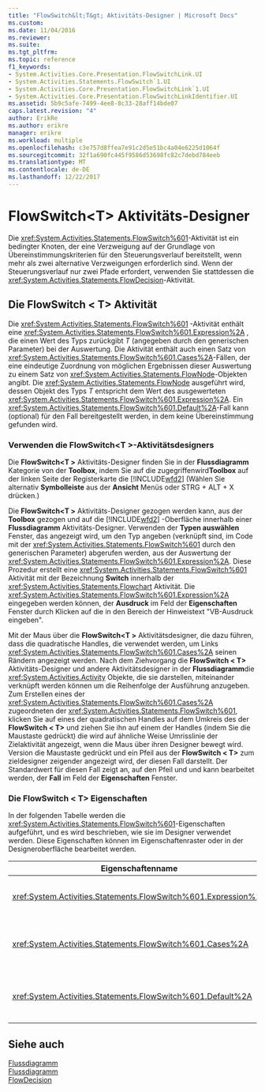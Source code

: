 ```yaml
---
title: "FlowSwitch&lt;T&gt; Aktivitäts-Designer | Microsoft Docs"
ms.custom: 
ms.date: 11/04/2016
ms.reviewer: 
ms.suite: 
ms.tgt_pltfrm: 
ms.topic: reference
f1_keywords:
- System.Activities.Core.Presentation.FlowSwitchLink.UI
- System.Activities.Statements.FlowSwitch`1.UI
- System.Activities.Core.Presentation.FlowSwitchLink`1.UI
- System.Activities.Core.Presentation.FlowSwitchLinkIdentifier.UI
ms.assetid: 5b9c5afe-7499-4ee8-8c33-28aff14bde07
caps.latest.revision: "4"
author: ErikRe
ms.author: erikre
manager: erikre
ms.workload: multiple
ms.openlocfilehash: c3e757d8ffea7e91c2d5e51bc4a04e6225d1064f
ms.sourcegitcommit: 32f1a690fc445f9586d53698fc82c7debd784eeb
ms.translationtype: MT
ms.contentlocale: de-DE
ms.lasthandoff: 12/22/2017
---
```

# <a name="flowswitchlttgt-activity-designer"></a>FlowSwitch&lt;T&gt; Aktivitäts-Designer
Die <xref:System.Activities.Statements.FlowSwitch%601>-Aktivität ist ein bedingter Knoten, der eine Verzweigung auf der Grundlage von Übereinstimmungskriterien für den Steuerungsverlauf bereitstellt, wenn mehr als zwei alternative Verzweigungen erforderlich sind. Wenn der Steuerungsverlauf nur zwei Pfade erfordert, verwenden Sie stattdessen die <xref:System.Activities.Statements.FlowDecision>-Aktivität.  
  
## <a name="the-flowswitcht-activity"></a>Die FlowSwitch < T\> Aktivität  
 Die <xref:System.Activities.Statements.FlowSwitch%601> -Aktivität enthält eine <xref:System.Activities.Statements.FlowSwitch%601.Expression%2A> , die einen Wert des Typs zurückgibt *T* (angegeben durch den generischen Parameter) bei der Auswertung. Die Aktivität enthält auch einen Satz von <xref:System.Activities.Statements.FlowSwitch%601.Cases%2A>-Fällen, der eine eindeutige Zuordnung von möglichen Ergebnissen dieser Auswertung zu einem Satz von <xref:System.Activities.Statements.FlowNode>-Objekten angibt. Die <xref:System.Activities.Statements.FlowNode> ausgeführt wird, dessen Objekt des Typs *T* entspricht dem Wert des ausgewerteten <xref:System.Activities.Statements.FlowSwitch%601.Expression%2A>. Ein <xref:System.Activities.Statements.FlowSwitch%601.Default%2A>-Fall kann (optional) für den Fall bereitgestellt werden, in dem keine Übereinstimmung gefunden wird.  
  
### <a name="using-the-flowswitcht-activity-designer"></a>Verwenden die FlowSwitch\<T >-Aktivitätsdesigners  
 Die **FlowSwitch\<T >** Aktivitäts-Designer finden Sie in der **Flussdiagramm** Kategorie von der **Toolbox**, indem Sie auf die zugegriffenwird**Toolbox** auf der linken Seite der Registerkarte die [!INCLUDE[wfd2](../workflow-designer/includes/wfd2_md.md)] (Wählen Sie alternativ **Symbolleiste** aus der **Ansicht** Menüs oder STRG + ALT + X drücken.)  
  
 Die **FlowSwitch\<T >** Aktivitäts-Designer gezogen werden kann, aus der **Toolbox** gezogen und auf die [!INCLUDE[wfd2](../workflow-designer/includes/wfd2_md.md)] -Oberfläche innerhalb einer **Flussdiagramm** Aktivitäts-Designer. Verwenden der **Typen auswählen** Fenster, das angezeigt wird, um den Typ angeben (verknüpft sind, im Code mit der <xref:System.Activities.Statements.FlowSwitch%601> durch den generischen Parameter) abgerufen werden, aus der Auswertung der <xref:System.Activities.Statements.FlowSwitch%601.Expression%2A>. Diese Prozedur erstellt eine <xref:System.Activities.Statements.FlowSwitch%601> Aktivität mit der Bezeichnung **Switch** innerhalb der <xref:System.Activities.Statements.Flowchart> Aktivität. Die <xref:System.Activities.Statements.FlowSwitch%601.Expression%2A> eingegeben werden können, der **Ausdruck** im Feld der **Eigenschaften** Fenster durch Klicken auf die in den Bereich der Hinweistext "VB-Ausdruck eingeben".  
  
 Mit der Maus über die **FlowSwitch\<T >** Aktivitätsdesigner, die dazu führen, dass die quadratische Handles, die verwendet werden, um Links <xref:System.Activities.Statements.FlowSwitch%601.Cases%2A> seinen Rändern angezeigt werden. Nach dem Ziehvorgang die **FlowSwitch < T\>**  Aktivitäts-Designer und andere Aktivitätsdesigner in der **Flussdiagramm**die <xref:System.Activities.Activity> Objekte, die sie darstellen, miteinander verknüpft werden können um die Reihenfolge der Ausführung anzugeben. Zum Erstellen eines der <xref:System.Activities.Statements.FlowSwitch%601.Cases%2A> zugeordneten der <xref:System.Activities.Statements.FlowSwitch%601>, klicken Sie auf eines der quadratischen Handles auf dem Umkreis des der **FlowSwitch < T\>**  und ziehen Sie ihn auf einem der Handles (indem Sie die Maustaste gedrückt) die wird auf ähnliche Weise Umrisslinie der Zielaktivität angezeigt, wenn die Maus über ihren Designer bewegt wird. Version die Maustaste gedrückt und ein Pfeil aus der **FlowSwitch < T\>**  zum zieldesigner zeigender angezeigt wird, der diesen Fall darstellt. Der Standardwert für diesen Fall zeigt an, auf den Pfeil und und kann bearbeitet werden, der **Fall** im Feld der **Eigenschaften** Fenster.  
  
### <a name="the-flowswitcht-properties"></a>Die FlowSwitch < T\> Eigenschaften  
 In der folgenden Tabelle werden die <xref:System.Activities.Statements.FlowSwitch%601>-Eigenschaften aufgeführt, und es wird beschrieben, wie sie im Designer verwendet werden. Diese Eigenschaften können im Eigenschaftenraster oder in der Designeroberfläche bearbeitet werden.  
  
|Eigenschaftenname|Erforderlich|Verwendung|  
|-------------------|--------------|-----------|  
|<xref:System.Activities.Statements.FlowSwitch%601.Expression%2A>|True|Gibt den Ausdruck an, der ausgewertet wird, um zu bestimmen, zu welchem der <xref:System.Activities.Statements.FlowSwitch%601.Cases%2A>-Fälle im Ausführungspfad gewechselt werden soll.|  
|<xref:System.Activities.Statements.FlowSwitch%601.Cases%2A>|False|Gibt eine eindeutige Zuordnung von möglichen Ergebnissen an, die durch die Auswertung von <xref:System.Activities.Statements.FlowSwitch%601.Expression%2A> für einen Satz von <xref:System.Activities.Statements.FlowNode>-Objekten ermittelt wurden.|  
|<xref:System.Activities.Statements.FlowSwitch%601.Default%2A>|True|Gibt die Zuordnung an, wenn das Auswertungsergebnis von <xref:System.Activities.Statements.FlowSwitch%601.Expression%2A> mit keinem der Werte übereinstimmt, die im <xref:System.Activities.Statements.FlowSwitch%601.Cases%2A>-Objekt enthalten sind.|  
  
## <a name="see-also"></a>Siehe auch  
 [Flussdiagramm](../workflow-designer/flowchart-activity-designers.md)   
 [Flussdiagramm](../workflow-designer/flowchart-activity-designer.md)   
 [FlowDecision](../workflow-designer/flowdecision-activity-designer.md)